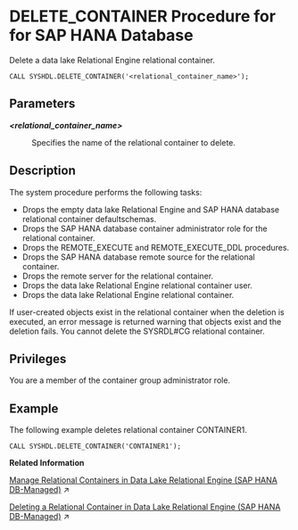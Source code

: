 <!-- loioe2e64a80ae2b4ee98cebc9a7dcd027ab -->

# DELETE\_CONTAINER Procedure for for SAP HANA Database

Delete a data lake Relational Engine relational container.



```
CALL SYSHDL.DELETE_CONTAINER('<relational_container_name>'); 
```



<a name="loioe2e64a80ae2b4ee98cebc9a7dcd027ab__section_dj3_45x_cjb"/>

## Parameters


<dl>
<dt><b>

*<relational\_container\_name\>*

</b></dt>
<dd>

Specifies the name of the relational container to delete.



</dd>
</dl>



<a name="loioe2e64a80ae2b4ee98cebc9a7dcd027ab__section_zhc_rnx_cjb"/>

## Description

The system procedure performs the following tasks:

-   Drops the empty data lake Relational Engine and SAP HANA database relational container defaultschemas.
-   Drops the SAP HANA database container administrator role for the relational container.
-   Drops the REMOTE\_EXECUTE and REMOTE\_EXECUTE\_DDL procedures.
-   Drops the SAP HANA database remote source for the relational container.
-   Drops the remote server for the relational container.
-   Drops the data lake Relational Engine relational container user.
-   Drops the data lake Relational Engine relational container.

If user-created objects exist in the relational container when the deletion is executed, an error message is returned warning that objects exist and the deletion fails. You cannot delete the SYSRDL\#CG relational container.



<a name="loioe2e64a80ae2b4ee98cebc9a7dcd027ab__section_xlt_rnx_cjb"/>

## Privileges

You are a member of the container group administrator role.



<a name="loioe2e64a80ae2b4ee98cebc9a7dcd027ab__section_f5l_5nx_cjb"/>

## Example

The following example deletes relational container CONTAINER1.

```
CALL SYSHDL.DELETE_CONTAINER('CONTAINER1');
```

**Related Information**  


[Manage Relational Containers in Data Lake Relational Engine (SAP HANA DB-Managed)](https://help.sap.com/viewer/9220e7fec0fe4503b5c5a6e21d584e63/2023_4_QRC/en-US/0b494fedebb243fc9bd92c87bac7ddd4.html "Relational containers are managed from the SAP HANA database instance, but are stored in the data lake Relational Engine instance.") :arrow_upper_right:

[Deleting a Relational Container in Data Lake Relational Engine (SAP HANA DB-Managed)](https://help.sap.com/viewer/9220e7fec0fe4503b5c5a6e21d584e63/2023_4_QRC/en-US/047e3ffb996f45d4945310e2b64efd2f.html "Delete a relational container in the container group.") :arrow_upper_right:

